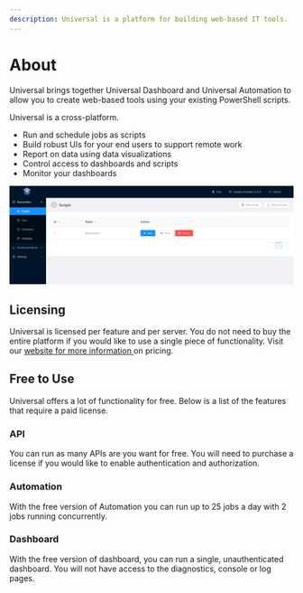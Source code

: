 ```yaml
---
description: Universal is a platform for building web-based IT tools.
---
```


# About

Universal brings together Universal Dashboard and Universal Automation to allow you to create web-based tools using your existing PowerShell scripts. 

Universal is a cross-platform.

* Run and schedule jobs as scripts
* Build robust UIs for your end users to support remote work
* Report on data using data visualizations 
* Control access to dashboards and scripts
* Monitor your dashboards

![](.gitbook/assets/image%20%2810%29.png)

## Licensing 

Universal is licensed per feature and per server. You do not need to buy the entire platform if you would like to use a single piece of functionality. Visit our [website for more information ](https://ironmansoftware.com/powershell-universal/)on pricing. 

## Free to Use

Universal offers a lot of functionality for free. Below is a list of the features that require a paid license. 

### API

You can run as many APIs are you want for free. You will need to purchase a license if you would like to enable authentication and authorization. 

### Automation 

With the free version of Automation you can run up to 25 jobs a day with 2 jobs running concurrently. 

### Dashboard 

With the free version of dashboard, you can run a single, unauthenticated dashboard. You will not have access to the diagnostics, console or log pages. 

